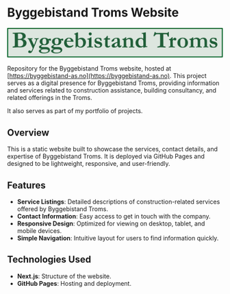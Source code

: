 # Byggebistand Troms Website

![Alt Text](/public/img/logo.svg)

Repository for the Byggebistand Troms website, hosted at [https://byggebistand-as.no](https://byggebistand-as.no). This project serves as a digital presence for Byggebistand Troms, providing information and services related to construction assistance, building consultancy, and related offerings in the Troms.

It also serves as part of my portfolio of projects. 

## Overview

This is a static website built to showcase the services, contact details, and expertise of Byggebistand Troms. It is deployed via GitHub Pages and designed to be lightweight, responsive, and user-friendly.

## Features

- **Service Listings**: Detailed descriptions of construction-related services offered by Byggebistand Troms.
- **Contact Information**: Easy access to get in touch with the company.
- **Responsive Design**: Optimized for viewing on desktop, tablet, and mobile devices.
- **Simple Navigation**: Intuitive layout for users to find information quickly.

## Technologies Used

- **Next.js**: Structure of the website.
- **GitHub Pages**: Hosting and deployment.
